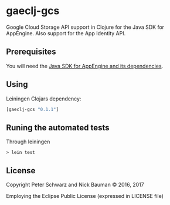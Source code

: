 # gaeclj-gcs

Google Cloud Storage API support in Clojure for the Java SDK for AppEngine. Also support for the App Identity API.

## Prerequisites

You will need the [Java SDK for AppEngine and its dependencies](https://cloud.google.com/appengine/docs/standard/java/download). 

## Using

Leiningen Clojars dependency:

```clojure
[gaeclj-gcs "0.1.1"]
```

## Runing the automated tests

Through leiningen

    > lein test

## License

Copyright Peter Schwarz and Nick Bauman © 2016, 2017

Employing the Eclipse Public License (expressed in LICENSE file)
